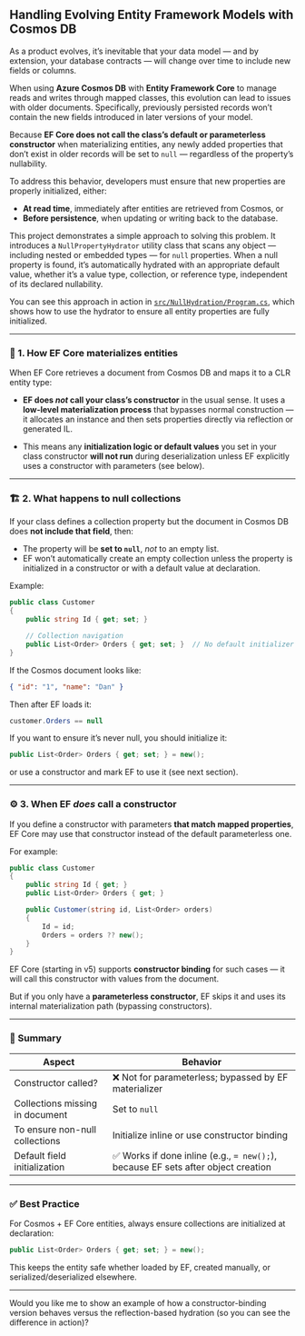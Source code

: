 ## Handling Evolving Entity Framework Models with Cosmos DB

As a product evolves, it’s inevitable that your data model — and by extension, your database contracts — will change over time to include new fields or columns.

When using **Azure Cosmos DB** with **Entity Framework Core** to manage reads and writes through mapped classes, this evolution can lead to issues with older documents. Specifically, previously persisted records won’t contain the new fields introduced in later versions of your model.

Because **EF Core does not call the class’s default or parameterless constructor** when materializing entities, any newly added properties that don’t exist in older records will be set to `null` — regardless of the property’s nullability.

To address this behavior, developers must ensure that new properties are properly initialized, either:

* **At read time**, immediately after entities are retrieved from Cosmos, or
* **Before persistence**, when updating or writing back to the database.

This project demonstrates a simple approach to solving this problem. It introduces a `NullPropertyHydrator` utility class that scans any object — including nested or embedded types — for `null` properties. When a null property is found, it’s automatically hydrated with an appropriate default value, whether it’s a value type, collection, or reference type, independent of its declared nullability.

You can see this approach in action in [`src/NullHydration/Program.cs`](src/NullHydration/Program.cs), which shows how to use the hydrator to ensure all entity properties are fully initialized.

---

### 🧩 1. How EF Core materializes entities

When EF Core retrieves a document from Cosmos DB and maps it to a CLR entity type:

* **EF does *not* call your class’s constructor** in the usual sense.
  It uses a **low-level materialization process** that bypasses normal construction — it allocates an instance and then sets properties directly via reflection or generated IL.

* This means any **initialization logic or default values** you set in your class constructor **will not run** during deserialization unless EF explicitly uses a constructor with parameters (see below).

---

### 🏗️ 2. What happens to null collections

If your class defines a collection property but the document in Cosmos DB does **not include that field**, then:

* The property will be **set to `null`**, *not* to an empty list.
* EF won’t automatically create an empty collection unless the property is initialized in a constructor or with a default value at declaration.

Example:

```csharp
public class Customer
{
    public string Id { get; set; }

    // Collection navigation
    public List<Order> Orders { get; set; }  // No default initializer
}
```

If the Cosmos document looks like:

```json
{ "id": "1", "name": "Dan" }
```

Then after EF loads it:

```csharp
customer.Orders == null
```

If you want to ensure it’s never null, you should initialize it:

```csharp
public List<Order> Orders { get; set; } = new();
```

or use a constructor and mark EF to use it (see next section).

---

### ⚙️ 3. When EF *does* call a constructor

If you define a constructor with parameters **that match mapped properties**, EF Core may use that constructor instead of the default parameterless one.

For example:

```csharp
public class Customer
{
    public string Id { get; }
    public List<Order> Orders { get; }

    public Customer(string id, List<Order> orders)
    {
        Id = id;
        Orders = orders ?? new();
    }
}
```

EF Core (starting in v5) supports **constructor binding** for such cases — it will call this constructor with values from the document.

But if you only have a **parameterless constructor**, EF skips it and uses its internal materialization path (bypassing constructors).

---

### 🧠 Summary

| Aspect                          | Behavior                                                                         |
| ------------------------------- | -------------------------------------------------------------------------------- |
| Constructor called?             | ❌ Not for parameterless; bypassed by EF materializer                             |
| Collections missing in document | Set to `null`                                                                    |
| To ensure non-null collections  | Initialize inline or use constructor binding                                     |
| Default field initialization    | ✅ Works if done inline (e.g., `= new();`), because EF sets after object creation |

---

### ✅ Best Practice

For Cosmos + EF Core entities, always ensure collections are initialized at declaration:

```csharp
public List<Order> Orders { get; set; } = new();
```

This keeps the entity safe whether loaded by EF, created manually, or serialized/deserialized elsewhere.

---

Would you like me to show an example of how a constructor-binding version behaves versus the reflection-based hydration (so you can see the difference in action)?

